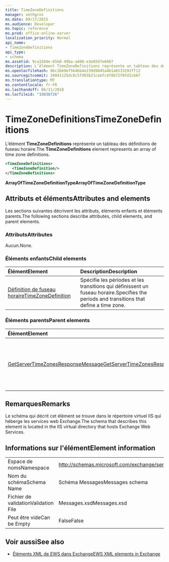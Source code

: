 ```yaml
---
title: TimeZoneDefinitions
manager: sethgros
ms.date: 09/17/2015
ms.audience: Developer
ms.topic: reference
ms.prod: office-online-server
localization_priority: Normal
api_name:
- TimeZoneDefinitions
api_type:
- schema
ms.assetid: 9ca1584e-65b8-49ba-a408-e3e8597e6607
description: L’élément TimeZoneDefinitions représente un tableau des définitions de fuseau horaire.
ms.openlocfilehash: 0bc1b69ef564bb4e239d9845a4b1a0133292ff12
ms.sourcegitcommit: 34041125dc8c5f993b21cebfc4f8b72f0fd2cb6f
ms.translationtype: MT
ms.contentlocale: fr-FR
ms.lasthandoff: 06/11/2018
ms.locfileid: "19838726"
---
```

# <a name="timezonedefinitions"></a><span data-ttu-id="ad814-103">TimeZoneDefinitions</span><span class="sxs-lookup"><span data-stu-id="ad814-103">TimeZoneDefinitions</span></span>

<span data-ttu-id="ad814-104">L’élément **TimeZoneDefinitions** représente un tableau des définitions de fuseau horaire.</span><span class="sxs-lookup"><span data-stu-id="ad814-104">The **TimeZoneDefinitions** element represents an array of time zone definitions.</span></span> 
  
```XML
<TimeZoneDefinitions>
   <TimeZoneDefinition/>
</TimeZoneDefinitions>
```

 <span data-ttu-id="ad814-105">**ArrayOfTimeZoneDefinitionType**</span><span class="sxs-lookup"><span data-stu-id="ad814-105">**ArrayOfTimeZoneDefinitionType**</span></span>
## <a name="attributes-and-elements"></a><span data-ttu-id="ad814-106">Attributs et éléments</span><span class="sxs-lookup"><span data-stu-id="ad814-106">Attributes and elements</span></span>

<span data-ttu-id="ad814-107">Les sections suivantes décrivent les attributs, éléments enfants et éléments parents.</span><span class="sxs-lookup"><span data-stu-id="ad814-107">The following sections describe attributes, child elements, and parent elements.</span></span>
  
### <a name="attributes"></a><span data-ttu-id="ad814-108">Attributs</span><span class="sxs-lookup"><span data-stu-id="ad814-108">Attributes</span></span>

<span data-ttu-id="ad814-109">Aucun.</span><span class="sxs-lookup"><span data-stu-id="ad814-109">None.</span></span>
  
### <a name="child-elements"></a><span data-ttu-id="ad814-110">Éléments enfants</span><span class="sxs-lookup"><span data-stu-id="ad814-110">Child elements</span></span>

|<span data-ttu-id="ad814-111">**Élément**</span><span class="sxs-lookup"><span data-stu-id="ad814-111">**Element**</span></span>|<span data-ttu-id="ad814-112">**Description**</span><span class="sxs-lookup"><span data-stu-id="ad814-112">**Description**</span></span>|
|:-----|:-----|
|[<span data-ttu-id="ad814-113">Définition de fuseau horaire</span><span class="sxs-lookup"><span data-stu-id="ad814-113">TimeZoneDefinition</span></span>](timezonedefinition.md) <br/> |<span data-ttu-id="ad814-114">Spécifie les périodes et les transitions qui définissent un fuseau horaire.</span><span class="sxs-lookup"><span data-stu-id="ad814-114">Specifies the periods and transitions that define a time zone.</span></span>  <br/> |
   
### <a name="parent-elements"></a><span data-ttu-id="ad814-115">Éléments parents</span><span class="sxs-lookup"><span data-stu-id="ad814-115">Parent elements</span></span>

|<span data-ttu-id="ad814-116">**Élément**</span><span class="sxs-lookup"><span data-stu-id="ad814-116">**Element**</span></span>|<span data-ttu-id="ad814-117">**Description**</span><span class="sxs-lookup"><span data-stu-id="ad814-117">**Description**</span></span>|
|:-----|:-----|
|[<span data-ttu-id="ad814-118">GetServerTimeZonesResponseMessage</span><span class="sxs-lookup"><span data-stu-id="ad814-118">GetServerTimeZonesResponseMessage</span></span>](getservertimezonesresponsemessage.md) <br/> |<span data-ttu-id="ad814-119">Contient l’état et les résultats d’une demande [d’opération GetServerTimeZones](getservertimezones-operation.md) .</span><span class="sxs-lookup"><span data-stu-id="ad814-119">Contains the status and result of a [GetServerTimeZones operation](getservertimezones-operation.md) request.</span></span>  <br/> |
   
## <a name="remarks"></a><span data-ttu-id="ad814-120">Remarques</span><span class="sxs-lookup"><span data-stu-id="ad814-120">Remarks</span></span>

<span data-ttu-id="ad814-121">Le schéma qui décrit cet élément se trouve dans le répertoire virtuel IIS qui héberge les services web Exchange.</span><span class="sxs-lookup"><span data-stu-id="ad814-121">The schema that describes this element is located in the IIS virtual directory that hosts Exchange Web Services.</span></span>
  
## <a name="element-information"></a><span data-ttu-id="ad814-122">Informations sur l'élément</span><span class="sxs-lookup"><span data-stu-id="ad814-122">Element information</span></span>

|||
|:-----|:-----|
|<span data-ttu-id="ad814-123">Espace de noms</span><span class="sxs-lookup"><span data-stu-id="ad814-123">Namespace</span></span>  <br/> |http://schemas.microsoft.com/exchange/services/2006/messages  <br/> |
|<span data-ttu-id="ad814-124">Nom du schéma</span><span class="sxs-lookup"><span data-stu-id="ad814-124">Schema Name</span></span>  <br/> |<span data-ttu-id="ad814-125">Schéma Messages</span><span class="sxs-lookup"><span data-stu-id="ad814-125">Messages schema</span></span>  <br/> |
|<span data-ttu-id="ad814-126">Fichier de validation</span><span class="sxs-lookup"><span data-stu-id="ad814-126">Validation File</span></span>  <br/> |<span data-ttu-id="ad814-127">Messages.xsd</span><span class="sxs-lookup"><span data-stu-id="ad814-127">Messages.xsd</span></span>  <br/> |
|<span data-ttu-id="ad814-128">Peut être vide</span><span class="sxs-lookup"><span data-stu-id="ad814-128">Can be Empty</span></span>  <br/> |<span data-ttu-id="ad814-129">False</span><span class="sxs-lookup"><span data-stu-id="ad814-129">False</span></span>  <br/> |
   
## <a name="see-also"></a><span data-ttu-id="ad814-130">Voir aussi</span><span class="sxs-lookup"><span data-stu-id="ad814-130">See also</span></span>



- [<span data-ttu-id="ad814-131">Éléments XML de EWS dans Exchange</span><span class="sxs-lookup"><span data-stu-id="ad814-131">EWS XML elements in Exchange</span></span>](ews-xml-elements-in-exchange.md)

